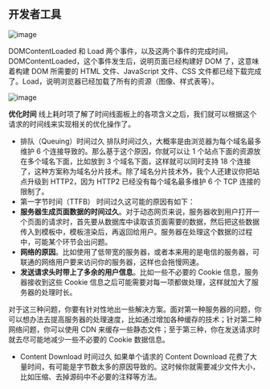 <!--
 * @Author: wuz
 * @Date: 2021-09-29 18:58:57
 * @LastEditTime: 2021-09-30 16:36:24
 * @FilePath: /learning/js/浏览器页面.md
 * @LastEditors: wuz
-->
## 开发者工具
![image](https://static001.geekbang.org/resource/image/c5/82/c5eb9603e79547ae3d815254e24d4782.png)

DOMContentLoaded 和 Load 两个事件，以及这两个事件的完成时间。DOMContentLoaded，这个事件发生后，说明页面已经构建好 DOM 了，这意味着构建 DOM 所需要的 HTML 文件、JavaScript 文件、CSS 文件都已经下载完成了。Load，说明浏览器已经加载了所有的资源（图像、样式表等）。

![image](https://static001.geekbang.org/resource/image/1f/e0/1f4f8c194b02975f6d2848b7b73175e0.png)

**优化时间**
线上耗时项了解了时间线面板上的各项含义之后，我们就可以根据这个请求的时间线来实现相关的优化操作了。
- 排队（Queuing）时间过久
  排队时间过久，大概率是由浏览器为每个域名最多维护 6 个连接导致的。那么基于这个原因，你就可以让 1 个站点下面的资源放在多个域名下面，比如放到 3 个域名下面，这样就可以同时支持 18 个连接了，这种方案称为域名分片技术。除了域名分片技术外，我个人还建议你把站点升级到 HTTP2，因为 HTTP2 已经没有每个域名最多维护 6 个 TCP 连接的限制了。
 - 第一字节时间（TTFB）
  时间过久这可能的原因有如下：
  - **服务器生成页面数据的时间过久**。对于动态网页来说，服务器收到用户打开一个页面的请求时，首先要从数据库中读取该页面需要的数据，然后把这些数据传入到模板中，模板渲染后，再返回给用户。服务器在处理这个数据的过程中，可能某个环节会出问题。
  - **网络的原因**。比如使用了低带宽的服务器，或者本来用的是电信的服务器，可联通的网络用户要来访问你的服务器，这样也会拖慢网速。
  - **发送请求头时带上了多余的用户信息**。比如一些不必要的 Cookie 信息，服务器接收到这些 Cookie 信息之后可能需要对每一项都做处理，这样就加大了服务器的处理时长。
  
  对于这三种问题，你要有针对性地出一些解决方案。面对第一种服务器的问题，你可以想办法去提高服务器的处理速度，比如通过增加各种缓存的技术；针对第二种网络问题，你可以使用 CDN 来缓存一些静态文件；至于第三种，你在发送请求时就去尽可能地减少一些不必要的 Cookie 数据信息。
  
- Content Download 时间过久
  如果单个请求的 Content Download 花费了大量时间，有可能是字节数太多的原因导致的。这时候你就需要减少文件大小，比如压缩、去掉源码中不必要的注释等方法。


